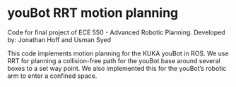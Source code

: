 # youBot RRT motion planning

Code for final project of ECE 550 - Advanced Robotic Planning.
Developed by: Jonathan Hoff and Usman Syed

This code implements motion planning for the KUKA youBot in ROS.
We use RRT for planning a collision-free path for the youBot base around several boxes to a set way point.
We also implemented this for the youBot’s robotic arm to enter a confined space.
